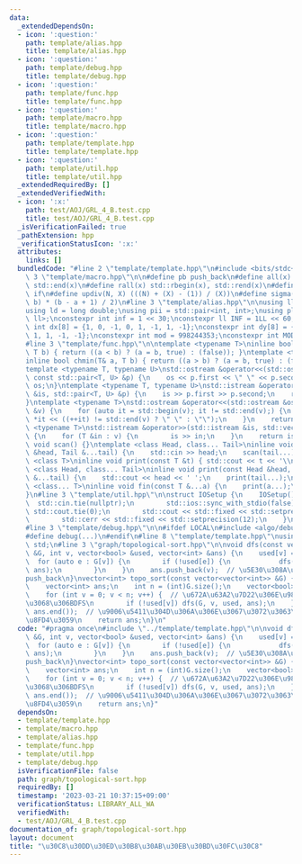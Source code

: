 ```yaml
---
data:
  _extendedDependsOn:
  - icon: ':question:'
    path: template/alias.hpp
    title: template/alias.hpp
  - icon: ':question:'
    path: template/debug.hpp
    title: template/debug.hpp
  - icon: ':question:'
    path: template/func.hpp
    title: template/func.hpp
  - icon: ':question:'
    path: template/macro.hpp
    title: template/macro.hpp
  - icon: ':question:'
    path: template/template.hpp
    title: template/template.hpp
  - icon: ':question:'
    path: template/util.hpp
    title: template/util.hpp
  _extendedRequiredBy: []
  _extendedVerifiedWith:
  - icon: ':x:'
    path: test/AOJ/GRL_4_B.test.cpp
    title: test/AOJ/GRL_4_B.test.cpp
  _isVerificationFailed: true
  _pathExtension: hpp
  _verificationStatusIcon: ':x:'
  attributes:
    links: []
  bundledCode: "#line 2 \"template/template.hpp\"\n#include <bits/stdc++.h>\n#line\
    \ 3 \"template/macro.hpp\"\n\n#define pb push_back\n#define all(x) std::begin(x),\
    \ std::end(x)\n#define rall(x) std::rbegin(x), std::rend(x)\n#define elif else\
    \ if\n#define updiv(N, X) (((N) + (X) - (1)) / (X))\n#define sigma(a, b) ((a +\
    \ b) * (b - a + 1) / 2)\n#line 3 \"template/alias.hpp\"\n\nusing ll = long long;\n\
    using ld = long double;\nusing pii = std::pair<int, int>;\nusing pll = std::pair<ll,\
    \ ll>;\nconstexpr int inf = 1 << 30;\nconstexpr ll INF = 1LL << 60;\nconstexpr\
    \ int dx[8] = {1, 0, -1, 0, 1, -1, 1, -1};\nconstexpr int dy[8] = {0, 1, 0, -1,\
    \ 1, 1, -1, -1};\nconstexpr int mod = 998244353;\nconstexpr int MOD = 1e9 + 7;\n\
    #line 3 \"template/func.hpp\"\n\ntemplate <typename T>\ninline bool chmax(T& a,\
    \ T b) { return ((a < b) ? (a = b, true) : (false)); }\ntemplate <typename T>\n\
    inline bool chmin(T& a, T b) { return ((a > b) ? (a = b, true) : (false)); }\n\
    template <typename T, typename U>\nstd::ostream &operator<<(std::ostream &os,\
    \ const std::pair<T, U> &p) {\n    os << p.first << \" \" << p.second;\n    return\
    \ os;\n}\ntemplate <typename T, typename U>\nstd::istream &operator>>(std::istream\
    \ &is, std::pair<T, U> &p) {\n    is >> p.first >> p.second;\n    return is;\n\
    }\ntemplate <typename T>\nstd::ostream &operator<<(std::ostream &os, const std::vector<T>\
    \ &v) {\n    for (auto it = std::begin(v); it != std::end(v);) {\n        os <<\
    \ *it << ((++it) != std::end(v) ? \" \" : \"\");\n    }\n    return os;\n}\ntemplate\
    \ <typename T>\nstd::istream &operator>>(std::istream &is, std::vector<T> &v)\
    \ {\n    for (T &in : v) {\n        is >> in;\n    }\n    return is;\n}\ninline\
    \ void scan() {}\ntemplate <class Head, class... Tail>\ninline void scan(Head\
    \ &head, Tail &...tail) {\n    std::cin >> head;\n    scan(tail...);\n}\ntemplate\
    \ <class T>\ninline void print(const T &t) { std::cout << t << '\\n'; }\ntemplate\
    \ <class Head, class... Tail>\ninline void print(const Head &head, const Tail\
    \ &...tail) {\n    std::cout << head << ' ';\n    print(tail...);\n}\ntemplate\
    \ <class... T>\ninline void fin(const T &...a) {\n    print(a...);\n    exit(0);\n\
    }\n#line 3 \"template/util.hpp\"\n\nstruct IOSetup {\n    IOSetup() {\n      \
    \  std::cin.tie(nullptr);\n        std::ios::sync_with_stdio(false);\n       \
    \ std::cout.tie(0);\n        std::cout << std::fixed << std::setprecision(12);\n\
    \        std::cerr << std::fixed << std::setprecision(12);\n    }\n} IOSetup;\n\
    #line 3 \"template/debug.hpp\"\n\n#ifdef LOCAL\n#include <algo/debug.hpp>\n#else\n\
    #define debug(...)\n#endif\n#line 8 \"template/template.hpp\"\nusing namespace\
    \ std;\n#line 3 \"graph/topological-sort.hpp\"\n\nvoid dfs(const vector<vector<int>>\
    \ &G, int v, vector<bool> &used, vector<int> &ans) {\n    used[v] = true;\n  \
    \  for (auto e : G[v]) {\n        if (!used[e]) {\n            dfs(G, e, used,\
    \ ans);\n        }\n    }\n    ans.push_back(v);  // \u5E30\u308A\u304C\u3051\u306B\
    push_back\n}\nvector<int> topo_sort(const vector<vector<int>> &G) {  // bfs\n\
    \    vector<int> ans;\n    int n = (int)G.size();\n    vector<bool> used(n, false);\n\
    \    for (int v = 0; v < n; v++) {  // \u672A\u63A2\u7D22\u306E\u9802\u70B9\u3054\
    \u3068\u306BDFS\n        if (!used[v]) dfs(G, v, used, ans);\n    }\n    reverse(ans.begin(),\
    \ ans.end());  // \u9006\u5411\u304D\u306A\u306E\u3067\u3072\u3063\u304F\u308A\
    \u8FD4\u3059\n    return ans;\n}\n"
  code: "#pragma once\n#include \"../template/template.hpp\"\n\nvoid dfs(const vector<vector<int>>\
    \ &G, int v, vector<bool> &used, vector<int> &ans) {\n    used[v] = true;\n  \
    \  for (auto e : G[v]) {\n        if (!used[e]) {\n            dfs(G, e, used,\
    \ ans);\n        }\n    }\n    ans.push_back(v);  // \u5E30\u308A\u304C\u3051\u306B\
    push_back\n}\nvector<int> topo_sort(const vector<vector<int>> &G) {  // bfs\n\
    \    vector<int> ans;\n    int n = (int)G.size();\n    vector<bool> used(n, false);\n\
    \    for (int v = 0; v < n; v++) {  // \u672A\u63A2\u7D22\u306E\u9802\u70B9\u3054\
    \u3068\u306BDFS\n        if (!used[v]) dfs(G, v, used, ans);\n    }\n    reverse(ans.begin(),\
    \ ans.end());  // \u9006\u5411\u304D\u306A\u306E\u3067\u3072\u3063\u304F\u308A\
    \u8FD4\u3059\n    return ans;\n}"
  dependsOn:
  - template/template.hpp
  - template/macro.hpp
  - template/alias.hpp
  - template/func.hpp
  - template/util.hpp
  - template/debug.hpp
  isVerificationFile: false
  path: graph/topological-sort.hpp
  requiredBy: []
  timestamp: '2023-03-21 10:37:15+09:00'
  verificationStatus: LIBRARY_ALL_WA
  verifiedWith:
  - test/AOJ/GRL_4_B.test.cpp
documentation_of: graph/topological-sort.hpp
layout: document
title: "\u30C8\u30DD\u30ED\u30B8\u30AB\u30EB\u30BD\u30FC\u30C8"
---
```

